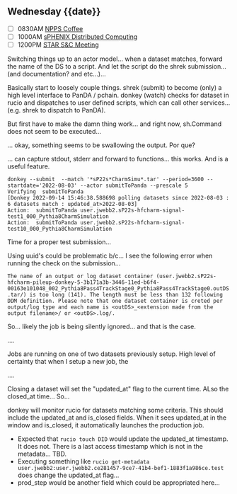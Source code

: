## Wednesday {{date}}

- [ ] 0830AM [NPPS Coffee](https://bnl.zoomgov.com/j/16157150845?pwd=NXNqTi9ZWEFBKzYwRXQ5U3NXU1dBZz09)
- [ ] 1000AM [sPHENIX Distributed Computing](https://bnl.zoomgov.com/j/16157150845?pwd=NXNqTi9ZWEFBKzYwRXQ5U3NXU1dBZz09)
- [ ] 1200PM [STAR S&C Meeting](https://lbnl.zoom.us/j/97026562983?pwd=VGVXbzhYUUhheEJ2cFMyVVdVRXowZz09)

Switching things up to an actor model... when a dataset matches, forward the name of the DS to a script.  And let the script do the shrek submission... (and documentation? and etc...)...

Basically start to loosely couple things.  shrek (submit) to become (only) a high level interface to PanDA / pchain.   donkey (watch) checks for dataset in rucio and dispatches to user defined scripts, which can call other services... (e.g. shrek to dispatch to PanDA).  

But first have to make the damn thing work... and right now, sh.Command does not seem to be executed...

... okay, something seems to be swallowing the output.  Por que?

... can capture stdout, stderr and forward to functions... this works.  And is a useful feature.

```
donkey --submit  --match '*sP22s*CharmSimu*.tar' --period=3600 --startdate='2022-08-03' --actor submitToPanda --prescale 5
Verifying  submitToPanda
[Donkey 2022-09-14 15:46:38.588698 polling datasets since 2022-08-03 : 6 datasets match : updated_at>2022-08-03]
Action:  submitToPanda user.jwebb2.sP22s-hfcharm-signal-test1_000_Pythia8CharmSimulation
Action:  submitToPanda user.jwebb2.sP22s-hfcharm-signal-test10_000_Pythia8CharmSimulation
```

Time for a proper test submission...

Using uuid's could be problematic b/c... I see the following error when running the check on the submission...

`The name of an output or log dataset container (user.jwebb2.sP22s-hfcharm-pileup-donkey-5-3b171a3b-3446-11ed-b6f4-00163e101048_002_Pythia8Pass4TrackStage0_Pythia8Pass4TrackStage0.outDS.tar/) is too long (141). The length must be less than 132 following DDM definition. Please note that one dataset container is creted per output/log type and each name is <outDS>_<extension made from the output filename>/ or <outDS>.log/.`

So... likely the job is being silently ignored... and that is the case.

....

Jobs are running on one of two datasets previously setup.  High level of certainty that when I setup a new job, the 


....

Closing a dataset will set the "updated_at" flag to the current time.  ALso the closed_at time... So...

donkey will monitor rucio for datasets matching some criteria.  This should include the updated_at and is_closed fields.  When it sees updated_at in the window and is_closed, it automatically launches the production job.

- Expected that `rucio touch DID` would update the updated_at timestamp.  It does not.  There is a last access timestamp which is not in the metadata... TBD.
- Executing something like `rucio get-metadata  user.jwebb2:user.jwebb2.ce281457-9ce7-41b4-bef1-1883f1a986ce.test`  does change the updated_at flag...
- prod_step would be another field which could be appropriated here...


